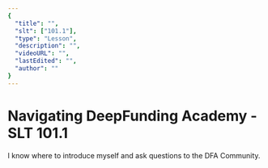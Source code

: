 ```yaml
---
{
  "title": "",
  "slt": ["101.1"],
  "type": "Lesson",
  "description": "",
  "videoURL": "",
  "lastEdited": "",
  "author": ""
}
---
```


# Navigating DeepFunding Academy - SLT 101.1

I know where to introduce myself and ask questions to the DFA Community.